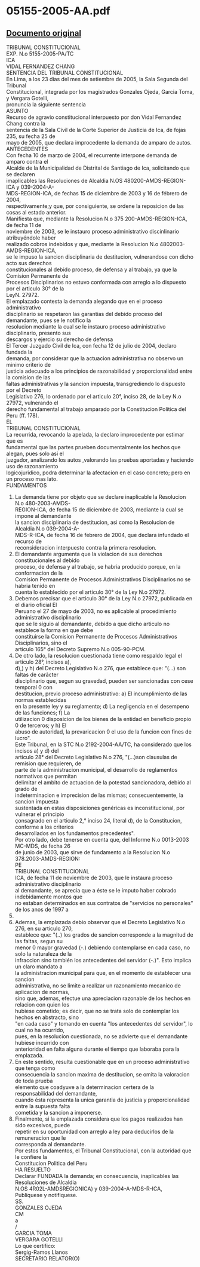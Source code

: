 
05155-2005-AA.pdf
=================
  
[Documento original](https://tc.gob.pe/jurisprudencia/2006/05155-2005-AA.pdf)  
---  
TRIBUNAL CONSTITUCIONAL  
EXP. N.o 5155-2005-PA/TC  
ICA  
VIDAL FERNANDEZ CHANG  
SENTENCIA DEL TRIBUNAL CONSTITUCIONAL  
En Lima, a los 23 dias del mes de setiembre de 2005, la Sala Segunda del Tribunal  
Constitucional, integrada por los magistrados Gonzales Ojeda, Garcia Toma, y Vergara Gotelli,  
pronuncia la siguiente sentencia  
ASUNTO  
Recurso de agravio constitucional interpuesto por don Vidal Fernandez Chang contra la  
sentencia de la Sala Civil de la Corte Superior de Justicia de Ica, de fojas 235, su fecha 25 de  
mayo de 2005, que declara improcedente la demanda de amparo de autos.  
ANTECEDENTES  
Con fecha 10 de marzo de 2004, el recurrente interpone demanda de amparo contra el  
Alcalde de la Municipalidad de Distrital de Santiago de Ica, solicitando que se declaren  
imaplicables las Resoluciones de Alcaldia N.OS 480200-AMDS-REGION-ICA y 039-2004-A-  
MDS-REGION-ICA, de fechas 15 de diciembre de 2003 y 16 de fébrero de 2004,  
respectivamente;y que, por consiguiente, se ordene la reposicion de las cosas al estado anterior.  
Manifiesta que, mediante la Resolucion N.o 375 200-AMDS-REGION-ICA, de fecha 11 de  
noviembre de 2003, se le instauro proceso administrativo discinlinario atribuyéndole haber  
realizado cobros indebidos y que, mediante la Resolucion N.o 4802003-AMDS-REGION-ICA,  
se le impuso la sancion disciplinaria de destitucion, vulnerandose con dicho acto sus derechos  
constitucionales al debido proceso, de defensa y al trabajo, ya que la Comision Permanente de  
Procesos Disciplinarios no estuvo conformada con arreglo a lo dispuesto por el articulo 30° de la  
LeyN. 27972.  
El emplazado contesta la demanda alegando que en el proceso administrativo  
disciplinario se respetaron las garantias del debido proceso del demandante, pues se le notifico la  
resolucion mediante la cual se le instauro proceso administrativo disciplinario, presento sus  
descargos y ejercio su derecho de defensa  
El Tercer Juzgado Civil de Ica, con fecha 12 de julio de 2004, declaro fundada la  
demanda, por considerar que la actuacion administrativa no observo un minimo criterio de  
justicia adecuado a los principios de razonabilidad y proporcionalidad entre la comision de las  
faltas administrativas y la sancion impuesta, transgrediendo lo dispuesto por el Decreto  
Legislativo 276, lo ordenado por el articulo 20°, inciso 28, de la Ley N.o 27972, vulnerando el  
derecho fundamental al trabajo amparado por la Constitucion Politica del Peru (ff. 178).  
EL  
TRIBUNAL CONSTITUCIONAL  
La recurrida, revocando la apelada, la declaro improcedente por estimar que es  
fundamental que las partes prueben documentalmente los hechos que alegan, pues solo asi el  
juzgador, analizando los autos ,valorando las pruebas aportadas y haciendo uso de razonamiento  
logicojuridico, podra determinar la afectacion en el caso concreto; pero en un proceso mas lato.  
FUNDAMENTOS  
1. La demanda tiene por objeto que se declare inaplicable la Resolucion N.o 480-2003-AMDS-  
REGION-ICA, de fecha 15 de diciembre de 2003, mediante la cual se impone al demandante  
la sancion disciplinaria de destitucion, asi como la Resolucion de Alcaldia N.o 039-2004-A-  
MDS-R-ICA, de fecha 16 de febrero de 2004, que declara infundado el recurso de  
reconsideracion interpuesto contra la primera resolucion.  
2. El demandante argumenta que la violacion de sus derechos constitucionales al debido  
proceso, de defensa y al trabajo, se habria producido porque, en la conformacion de la  
Comision Permanente de Procesos Administrativos Disciplinarios no se habria tenido en  
cuenta lo establecido por el articulo 30° de la Ley N.o 27972.  
3. Debemos precisar que el articulo 30° de la Ley N.o 27972, publicada en el diario oficial El  
Peruano el 27 de mayo de 2003, no es aplicable al procedimiento administrativo disciplinario  
que se le siguio al demandante, debido a que dicho articulo no establece la forma en que debe  
constituirse la Comision Permanente de Procesos Administrativos Disciplinarios, sino el  
articulo 165° del Decreto Supremo N.o 005-90-PCM.  
4. De otro lado, la resolucion cuestionada tiene como respaldo legal el articulo 28°, incisos a),  
d),) y h) del Decreto Legislativo N.o 276, que establece que: "(...) son faltas de carâcter  
disciplinario que, segun su gravedad, pueden ser sancionadas con cese temporal 0 con  
destitucion, previo proceso administrativo: a) El incumplimiento de las normas establecidas  
en la presente ley y su reglamento; d) La negligencia en el desempeno de las funciones; f) La  
utilizacion 0 disposicion de los bienes de la entidad en beneficio propio 0 de terceros; y h) El  
abuso de autoridad, la prevaricacion 0 el uso de la funcion con fines de lucro".  
Este Tribunal, en la STC N.o 2192-2004-AA/TC, ha considerado que los incisos a) y d) del  
articulo 28° del Decreto Legislativo N.o 276, "(...)son clausulas de remision que requieren, de  
parte de la administracion municipal, el desarrollo de reglamentos normativos que permitan  
delimitar el ambito de actuacion de la potestad sancionadora, debido al grado de  
indeterminacion e imprecision de las mismas; consecuentemente, la sancion impuesta  
sustentada en estas disposiciones genéricas es inconstitucional, por vulnerar el principio  
çonsagrado en el articulo 2,° inciso 24, literal d), de la Constitucion, conforme a los criterios  
desarrollados en los fundamentos precedentes".  
Por otro lado, debe tenerse en cuenta que, del Informe N.o 0013-2003 MC-MDS, de fecha 26  
de junio de 2003, que sirve de fundamento a la Resolucion N.o 378.2003-AMDS-REGION:  
PE  
TRIBUNAL CONSTITUCIONAL  
ICA, de fecha 11 de noviembre de 2003, que le instaura proceso administrativo disciplinario  
al demandante, se aprecia que a éste se le imputo haber cobrado indebidamente montos que  
no estaban determinados en sus contratos de "servicios no personales" de los anos de 1997 a  
2002.  
7. Ademas, la emplazada debio observar que el Decreto Legislativo N.o 276, en su articulo 270,  
establece que: "(..) los grados de sancion corresponde a la magnitud de las faltas, segun su  
menor 0 mayor gravedad (-.) debiendo contemplarse en cada caso, no solo la naturaleza de la  
infraccion sino también los antecedentes del servidor (-.)". Esto implica un claro mandato a  
la administracion municipal para que, en el momento de establecer una sancion  
administrativa, no se limite a realizar un razonamiento mecanico de aplicacion de normas,  
sino que, ademas, efectue una apreciacion razonable de los hechos en relacion con quien los  
hubiese cometido; es decir, que no se trata solo de contemplar los hechos en abstracto, sino  
"en cada caso" y tomando en cuenta "los antecedentes del servidor", lo cual no ha ocurrido,  
pues, en la resolucion cuestionada, no se advierte que el demandante hubiese incurrido con  
anterioridad en falta alguna durante el tiempo que laboraba para la emplazada.  
8. En este sentido, resulta cuestionable que en un proceso administrativo que tenga como  
consecuencia la sancion maxima de destitucion, se omita la valoracion de toda prueba  
elemento que coadyuve a la determinacion certera de la responsabilidad del demandante,  
cuando ésta representa la unica garantia de justicia y proporcionalidad entre la supuesta falta  
cometida y la sancion a imponerse.  
9. Finalmente, si la emplazada considera que los pagos realizados han sido excesivos, puede  
repetir en su oportunidad con arreglo a ley para deducirlos de la remuneracion que le  
corresponda al demandante.  
Por estos fundamentos, el Tribunal Constitucional, con la autoridad que le confiere la  
Constitucion Politica del Peru  
HA RESUELTO  
Declarar FUNDADA la demanda; en consecuencia, inaplicables las Resoluciones de Alcaldia  
N.OS 4R02L-AMDSREGIONICA) y 039-2004-A-MDS-R-ICA,  
Publiquese y notifiquese.  
SS.  
GONZALES OJEDA  
CM  
a  
/  
GARCIA TOMA  
VERGARA GOTELLI  
Lo que certifico:  
Sergig-Ramos Llanos  
SECRETARIO RELATOR(O)